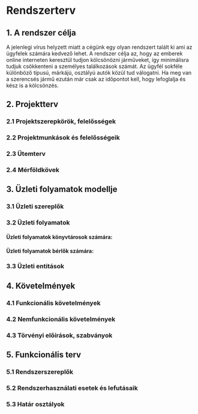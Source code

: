 # Rendszerterv

## 1. A rendszer célja
A jelenlegi vírus helyzett miatt a cégünk egy olyan rendszert talált ki ami az ügyfelek számára kedvező lehet. A rendszer célja az, hogy az emberek online interneten keresztül tudjon kölcsönözni járműveket, így minimálisra tudjuk csökkenteni a személyes találkozások számát. Az ügyfél sokféle különböző típusú, márkájú, osztályú autók közül tud válogatni. Ha meg van a szerencsés jármű ezután már csak az időpontot kell, hogy lefoglalja és kész is a kölcsönzés.

## 2. Projektterv

### 2.1 Projektszerepkörök, felelősségek

### 2.2 Projektmunkások és felelősségeik

### 2.3 Ütemterv

### 2.4 Mérföldkövek

## 3. Üzleti folyamatok modellje

### 3.1 Üzleti szereplők

### 3.2 Üzleti folyamatok

#### Üzleti folyamatok könyvtárosok számára:

#### Üzleti folyamatok bérlők számára:

### 3.3 Üzleti entitások 

## 4. Követelmények

### 4.1 Funkcionális követelmények  

### 4.2 Nemfunkcionális követelmények

### 4.3 Törvényi előírások, szabványok

## 5. Funkcionális terv

### 5.1 Rendszerszereplők

### 5.2 Rendszerhasználati esetek és lefutásaik 

### 5.3 Határ osztályok 
